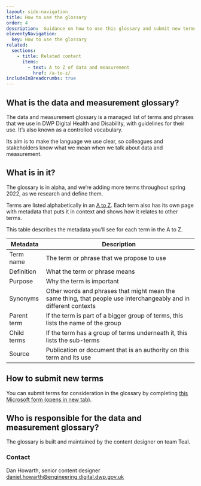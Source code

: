 ```yaml
---
layout: side-navigation
title: How to use the glossary
order: 4
description:  Guidance on how to use this glossary and submit new terms.
eleventyNavigation:
  key: How to use the glossary
related:
  sections:
    - title: Related content
      items:
        - text: A to Z of data and measurement
          href: /a-to-z/
includeInBreadcrumbs: true
---
```


## What is the data and measurement glossary?

The data and measurement glossary is a managed list of terms and phrases that we use in DWP Digital Health and Disability, with guidelines for their use. It’s also known as a controlled vocabulary.

Its aim is to make the language we use clear, so colleagues and stakeholders know what we mean when we talk about data and measurement.

## What is in it?

The glossary is in alpha, and we‘re adding more terms throughout spring 2022, as we research and define them.

Terms are listed alphabetically in an [A to Z](/a-to-z). Each term also has its own page with metadata that puts it in context and shows how it relates to other terms.

This table describes the metadata you’ll see for each term in the A to Z.

| Metadata | Description |
| -------- | ----------- |
| Term name | The term or phrase that we propose to use |
| Definition | What the term or phrase means |
| Purpose | Why the term is important |
| Synonyms | Other words and phrases that might mean the same thing, that people use interchangeably and in different contexts |
| Parent term | If the term is part of a bigger group of terms, this lists the name of the group |
| Child terms | If the term has a group of terms underneath it, this lists the sub-terms |
| Source | Publication or document that is an authority on this term and its use |


## How to submit new terms

You can submit terms for consideration in the glossary by completing <a href="https://forms.office.com/Pages/ResponsePage.aspx?id=DpxP-knna0i8NIr6EGM3VnGGqao7aCRJpUj9ujjADTdUMjBZNjBFNEZCMjQ2TkhJMEhENk03QjZTTC4u" target="_blank" class="govuk-link">this Microsoft form (opens in new tab)</a>.


## Who is responsible for the data and measurement glossary?

The glossary is built and maintained by the content designer on team Teal. 

### Contact

Dan Howarth, senior content designer
[daniel.howarth@engineering.digital.dwp.gov.uk](mailto:daniel.howarth@engineering.digital.dwp.gov.uk)
